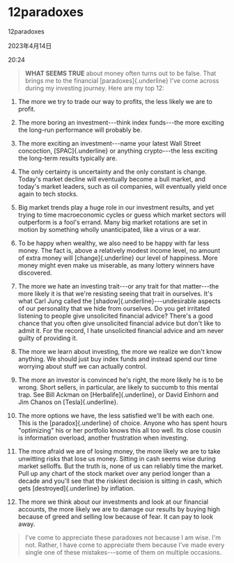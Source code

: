 # 12paradoxes

12paradoxes

2023年4月14日

20:24

 

> **WHAT SEEMS TRUE** about money often turns out to be false. That brings me to the financial [paradoxes]{.underline} I've come across during my investing journey. Here are my top 12:

1.  The more we try to trade our way to profits, the less likely we are to profit.

2.  The more boring an investment---think index funds---the more exciting the long-run performance will probably be.

3.  The more exciting an investment---name your latest Wall Street concoction, [SPAC]{.underline} or anything crypto---the less exciting the long-term results typically are.

4.  The only certainty is uncertainty and the only constant is change. Today's market decline will eventually become a bull market, and today's market leaders, such as oil companies, will eventually yield once again to tech stocks.

5.  Big market trends play a huge role in our investment results, and yet trying to time macroeconomic cycles or guess which market sectors will outperform is a fool's errand. Many big market rotations are set in motion by something wholly unanticipated, like a virus or a war.

6.  To be happy when wealthy, we also need to be happy with far less money. The fact is, above a relatively modest income level, no amount of extra money will [change]{.underline} our level of happiness. More money might even make us miserable, as many lottery winners have discovered.

7.  The more we hate an investing trait---or any trait for that matter---the more likely it is that we're resisting seeing that trait in ourselves. It's what Carl Jung called the [shadow]{.underline}---undesirable aspects of our personality that we hide from ourselves. Do you get irritated listening to people give unsolicited financial advice? There's a good chance that you often give unsolicited financial advice but don't like to admit it. For the record, I hate unsolicited financial advice and am never guilty of providing it.

8.  The more we learn about investing, the more we realize we don't know anything. We should just buy index funds and instead spend our time worrying about stuff we can actually control.

9.  The more an investor is convinced he's right, the more likely he is to be wrong. Short sellers, in particular, are likely to succumb to this mental trap. See Bill Ackman on [Herbalife]{.underline}, or David Einhorn and Jim Chanos on [Tesla]{.underline}.

10. The more options we have, the less satisfied we'll be with each one. This is the [paradox]{.underline} of choice. Anyone who has spent hours "optimizing" his or her portfolio knows this all too well. Its close cousin is information overload, another frustration when investing.

11. The more afraid we are of losing money, the more likely we are to take unwitting risks that lose us money. Sitting in cash seems wise during market selloffs. But the truth is, none of us can reliably time the market. Pull up any chart of the stock market over any period longer than a decade and you'll see that the riskiest decision is sitting in cash, which gets [destroyed]{.underline} by inflation.

12. The more we think about our investments and look at our financial accounts, the more likely we are to damage our results by buying high because of greed and selling low because of fear. It can pay to look away.

> I've come to appreciate these paradoxes not because I am wise. I'm not. Rather, I have come to appreciate them because I've made every single one of these mistakes---some of them on multiple occasions.
>
>  
